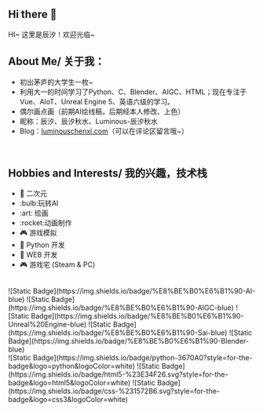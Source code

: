 ## Hi there 👋

HI~
这里是辰汐！欢迎光临~<br>
## About Me/ 关于我：
<ul>
 	<li>初出茅庐的大学生一枚~</li>
 	<li>利用大一的时间学习了Python、C、Blender、AIGC、HTML；现在专注于Vue、AIoT、Unreal Engine 5、英语六级的学习。</li>
 	<li>偶尔画点画（前期AI绘线稿，后期经本人修改、上色）</li>
 	<li>昵称：辰汐、辰汐秋水、Luminous-辰汐秋水</li>
 	<li>Blog：<a href="https://luminouschenxi.com">luminouschenxi.com</a>（可以在评论区留言哦~）</li>
</ul>
<br>

## Hobbies and Interests/ 我的兴趣，技术栈
<ul>
 	<li>👻 二次元</li>
 	<li>:bulb:玩转AI</li>
  <li>:art: 绘画</li>
 	<li>:rocket:动画制作</li>
 	<li>🎮 游戏模拟</li>
 	<li>🐍 Python 开发</li>
 	<li>🐝 WEB 开发</li>
 	<li>🎮 游戏宅 (Steam &amp; PC)</li>
</ul>
<br>
![Static Badge](https://img.shields.io/badge/%E8%BE%B0%E6%B1%90-AI-blue)
![Static Badge](https://img.shields.io/badge/%E8%BE%B0%E6%B1%90-AIGC-blue)
![Static Badge](https://img.shields.io/badge/%E8%BE%B0%E6%B1%90-Unreal%20Engine-blue)
![Static Badge](https://img.shields.io/badge/%E8%BE%B0%E6%B1%90-Sai-blue)
![Static Badge](https://img.shields.io/badge/%E8%BE%B0%E6%B1%90-Blender-blue)
<br>
![Static Badge](https://img.shields.io/badge/python-3670A0?style=for-the-badge&amp;logo=python&amp;logoColor=white)
![Static Badge](https://img.shields.io/badge/html5-%23E34F26.svg?style=for-the-badge&amp;logo=html5&amp;logoColor=white)
![Static Badge](https://img.shields.io/badge/css-%231572B6.svg?style=for-the-badge&amp;logo=css3&amp;logoColor=white)

&nbsp;




<!--![Anurag's GitHub stats](https://github-readme-stats.vercel.app/api?username=luminous-ChenXi&show_icons=true&theme=radical)
<br>
[![Top Langs](https://github-readme-stats.vercel.app/api/top-langs/?username=luminous-ChenXi)](https://github.com/luminous-ChenXi/github-readme-stats)
<!--
**luminous-ChenXi/luminous-ChenXi** is a ✨ _special_ ✨ repository because its `README.md` (this file) appears on your GitHub profile.

Here are some ideas to get you started:

- 🔭 I’m currently working on ...
- 🌱 I’m currently learning ....
- 👯 I’m looking to collaborate on ...
- 🤔 I’m looking for help with ...
- 💬 Ask me about ...
- 📫 How to reach me: ...
- 😄 Pronouns: ...
- ⚡ Fun fact: ...
-->
